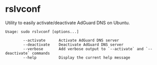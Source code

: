 # rslvconf

Utility to easily activate/deactivate AdGuard DNS on Ubuntu.

```
Usage: sudo rslvconf [options...]

        --activate      Activate AdGuard DNS server 
        --deactivate    Deactivate AdGuard DNS server 
        --verbose       Add verbose output to `--activate` and `--deactivate` commands
        --help          Display the current help message
```
